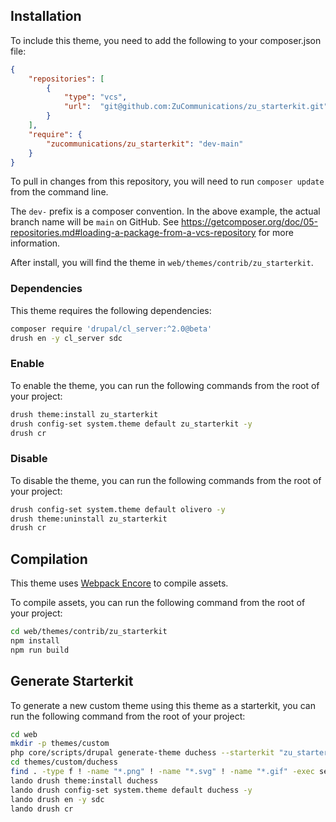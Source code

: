 ## Installation

To include this theme, you need to add the following to your composer.json file:

```json
{
    "repositories": [
        {
            "type": "vcs",
            "url":  "git@github.com:ZuCommunications/zu_starterkit.git"
        }
    ],
    "require": {
        "zucommunications/zu_starterkit": "dev-main"
    }
}
```

To pull in changes from this repository, you will need to run `composer update` from the command line.

The `dev-` prefix is a composer convention.  In the above example, the actual branch name will be `main` on GitHub. See https://getcomposer.org/doc/05-repositories.md#loading-a-package-from-a-vcs-repository for more information.

After install, you will find the theme in `web/themes/contrib/zu_starterkit`.

### Dependencies

This theme requires the following dependencies:

```bash
composer require 'drupal/cl_server:^2.0@beta'
drush en -y cl_server sdc
```

### Enable

To enable the theme, you can run the following commands from the root of your project:

```bash
drush theme:install zu_starterkit
drush config-set system.theme default zu_starterkit -y
drush cr
```

### Disable

To disable the theme, you can run the following commands from the root of your project:

```bash
drush config-set system.theme default olivero -y
drush theme:uninstall zu_starterkit
drush cr
``` 

## Compilation

This theme uses [Webpack Encore](https://symfony.com/doc/current/frontend.html#webpack-encore) to compile assets.

To compile assets, you can run the following command from the root of your project:

```bash
cd web/themes/contrib/zu_starterkit
npm install
npm run build
```



## Generate Starterkit

To generate a new custom theme using this theme as a starterkit, you can run the following command from the root of your project:

```bash
cd web
mkdir -p themes/custom
php core/scripts/drupal generate-theme duchess --starterkit "zu_starterkit" --path themes/custom
cd themes/custom/duchess
find . -type f ! -name "*.png" ! -name "*.svg" ! -name "*.gif" -exec sed -i '' -e 's/zu_starterkit/duchess/g' {} +
lando drush theme:install duchess
lando drush config-set system.theme default duchess -y
lando drush en -y sdc
lando drush cr
```
